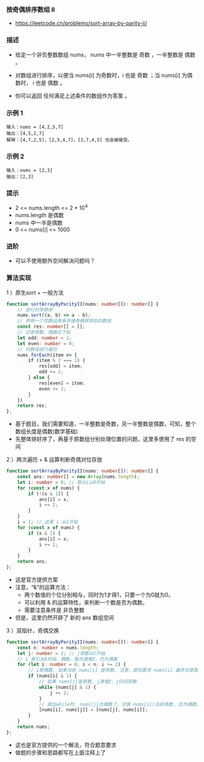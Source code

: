 ### 按奇偶排序数组 II

- https://leetcode.cn/problems/sort-array-by-parity-ii/

### 描述

- 给定一个非负整数数组 nums， nums 中一半整数是 奇数 ，一半整数是 偶数 。

- 对数组进行排序，以便当 nums[i] 为奇数时，i 也是 奇数 ；当 nums[i] 为偶数时， i 也是 偶数 。

- 你可以返回 任何满足上述条件的数组作为答案 。

### 示例 1

```
输入：nums = [4,2,5,7]
输出：[4,5,2,7]
解释：[4,7,2,5]，[2,5,4,7]，[2,7,4,5] 也会被接受。
```

### 示例 2

```
输入：nums = [2,3]
输出：[2,3]
```

### 提示

- 2 <= nums.length <= 2 * $10^4$
- nums.length 是偶数
- nums 中一半是偶数
- 0 <= nums[i] <= 1000

### 进阶

- 可以不使用额外空间解决问题吗？

### 算法实现

1 ）原生sort + 一般方法

```ts
function sortArrayByParityII(nums: number[]): number[] {
    // 进行升序排序
    nums.sort((a, b) => a - b);
    // 声明一个空数组用来存储奇偶排序后的数组
    const res: number[] = [];
    // 记录奇数、偶数位下标
    let odd: number = 1;
    let even: number = 0;
    // 对数组进行遍历
    nums.forEach(item => {
        if (item % 2 === 1) {
            res[odd] = item;
            odd += 2;
        } else {
            res[even] = item;
            even += 2;
        }
    })
    return res;
};
```

- 基于题目，我们需要知道，一半整数是奇数，另一半整数是偶数，可知，整个数组长度是偶数(数学基础)
- 先整体排好序了，再基于原数组分别处理位置的问题，这里多使用了 res 的空间

2 ）两次遍历 + & 运算判断奇偶对位存放

```ts
function sortArrayByParityII(nums: number[]): number[] {
    const ans: number[] = new Array(nums.length);
    let i: number = 0; // 默认i以0开始
    for (const x of nums) {
        if (!(x & 1)) {
            ans[i] = x;
            i += 2;
        }
    }
    i = 1; // 这里 i 从1开始
    for (const x of nums) {
        if (x & 1) {
            ans[i] = x;
            i += 2;
        }
    }
    return ans;
};
```

- 这是官方提供方案
- 注意，“&”的运算方法：
  * 两个数值的个位分别相与，同时为1才得1，只要一个为0就为0。
  * 可以利用 & 的运算特性，来判断一个数是否为偶数。
  * 需要注意条件是 非负整数
- 但是，这里仍然开辟了 新的 ans 数组空间

3 ）双指针，奇偶交换

```ts
function sortArrayByParityII(nums: number[]): number[] {
    const n: number = nums.length;
    let j: number = 1; // j奇数从1开始
    // i 索引从0开始，偶数，每次递增2，仍为偶数
    for (let i: number = 0; i < n; i += 2) {
        // i是偶数, 如果当前 nums[i] 是奇数, 注意，题目要求 nums[i] 最终也是偶数
        if (nums[i] & 1) {
            // 如果 nums[j]是奇数, j递增2，j仍旧奇数
            while (nums[j] & 1) {
                j += 2;
            }
            // 跳出while时, nums[j]为偶数了，交换 nums[i](当前奇数, 应为偶数) 和 nums[j](当前偶数, 应为奇数)
            [nums[i], nums[j]] = [nums[j], nums[i]];
        }
    }   
    return nums;
};
```

- 这也是官方提供的一个解法，符合题意要求
- 做题的步骤和思路都写在上面注释上了